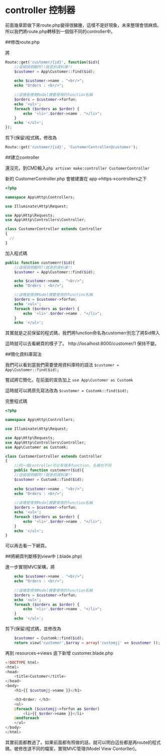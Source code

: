 # controller 控制器


前面幾章節做下來route.php變得很臃腫，這樣不是好現象，未來整理會很麻煩。
所以我們將route.php轉移到一個個不同的controller中。

##修改route.php

將 
```php
Route::get('customer/{id}', function($id){
    //這個很明顯阿!!就是抓資料庫!!
    $customer = App\Customer::find($id);
    
    echo $customer->name . "<br/>";
    echo "Orders : <br/>";
    
    //這裡是使用Model裡要使用的function名稱
    $orders = $customer->forfun;
    echo '<ul>';
    foreach ($orders as $order) {
        echo '<li>'.$order->name . "</li>";
    }
    echo '</ul>';
});
``` 
剪下(保留)程式碼，修改為

```php
Route::get('customer/{id}', 'CustomerController@customer');
```

##建立controller

還沒完，到CMD輸入``` php artisan make:controller CustomerController ```

新的 CustomerController.php 會被建置在 app->https->controllers之下

```php
<?php

namespace App\Http\Controllers;

use Illuminate\Http\Request;

use App\Http\Requests;
use App\Http\Controllers\Controller;

class CustomerController extends Controller
{
  //  
}
```
加入程式碼
```php
public function customerr($id){
    //這個很明顯阿!!就是抓資料庫!!
    $customer = App\Customer::find($id);

    echo $customer->name . "<br/>";
    echo "Orders : <br/>";

    //這裡是使用Model裡要使用的function名稱
    $orders = $customer->forfun;
    echo '<ul>';
    foreach ($orders as $order) {
        echo '<li>'.$order->name . "</li>";
    }
    echo '</ul>';
```

其實就是之前保留的程式碼，我們將function命名為customerr別忘了將$id帶入

這時就可以去看網頁的樣子了。
http://localhost:8000/customer/1
保持不變。

##簡化資料庫寫法

我們可以看到當我們需要使用資料庫時的語法
`$customer = App\Customer::find($id);`

嘗試將它簡化，在前面的宣告加上
`use App\Customer as Customk`

這時就可以將原先寫法改為
`$customer = Customk::find($id);`

完整程式碼
```php
<?php

namespace App\Http\Controllers;

use Illuminate\Http\Request;

use App\Http\Requests;
use App\Http\Controllers\Controller;
use App\Customer as Customk;

class CustomerController extends Controller
{
    //同一個controller可以有很多function，名稱也不同
    public function customerr($id){
    //這個很明顯阿!!就是抓資料庫!!
    $customer = Customk::find($id);
    
    echo $customer->name . "<br/>";
    echo "Orders : <br/>";
    
    //這裡是使用Model裡要使用的function名稱
    $orders = $customer->forfun;
    echo '<ul>';
    foreach ($orders as $order) {
        echo '<li>'.$order->name . "</li>";
    }
    echo '</ul>';
}
```
可以再去看一下網頁。

##將網頁判斷移到view中 (.blade.php)

進一步實現MVC架構，將
```php
    echo $customer->name . "<br/>";
    echo "Orders : <br/>";
    
    //這裡是使用Model裡要使用的function名稱
    $orders = $customer->forfun;
    echo '<ul>';
    foreach ($orders as $order) {
        echo '<li>'.$order->name . "</li>";
    }
    echo '</ul>';
```

剪下(保留)程式碼，並修改為

```php
    $customer = Customk::find($id);
    return view('customer',$array = array('customjj' => $customer ));
```

再到 resources->views 底下新增 customer.blade.php

```php
<!DOCTYPE html>
<html>
<head>
    <title>Customer</title>
</head>
<body>
    <h1>{{ $customjj->name }}</h1>

    <h3>Order: </h3>
    <ul>
    @foreach ($customjj->forfun as $order)
        <li>{{ $order->name }}</li>
    @endforeach
    </ul>
</body>
</html>
```
其實前面都教過了。如果前面都有照做的話，就可以明白這些都是再route的程式碼，被修改道不同的檔案，實現MVC管理(Model View Contorller)。







